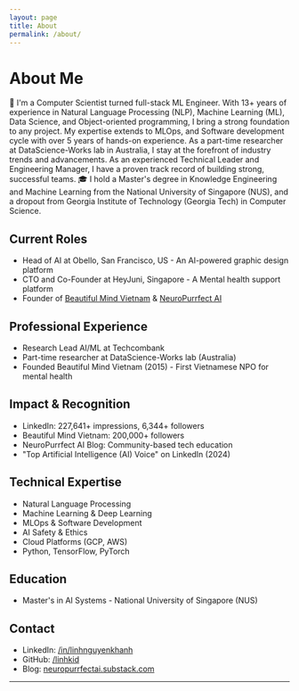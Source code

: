 ```yaml
---
layout: page
title: About
permalink: /about/
---
```


# About Me
🐶   I'm a Computer Scientist turned full-stack ML Engineer. With 13+ years of experience in Natural Language Processing (NLP), Machine Learning (ML), Data Science, and Object-oriented programming, I bring a strong foundation to any project. My expertise extends to MLOps, and Software development cycle with over 5 years of hands-on experience. As a part-time researcher at DataScience-Works lab in Australia, I stay at the forefront of industry trends and advancements. As an experienced Technical Leader and Engineering Manager, I have a proven track record of building strong, successful teams.
🎓   I hold a Master's degree in Knowledge Engineering and Machine Learning from the National University of Singapore (NUS), and a dropout from Georgia Institute of Technology (Georgia Tech) in Computer Science.

## Current Roles
- Head of AI at Obello, San Francisco, US  - An AI-powered graphic design platform
- CTO and Co-Founder at HeyJuni, Singapore - A Mental health support platform
- Founder of [Beautiful Mind Vietnam](https://beautifulmindvn.com) & [NeuroPurrfect AI](https://neuropurrfectai.substack.com)

## Professional Experience
- Research Lead AI/ML at Techcombank
- Part-time researcher at DataScience-Works lab (Australia)
- Founded Beautiful Mind Vietnam (2015) - First Vietnamese NPO for mental health

## Impact & Recognition
- LinkedIn: 227,641+ impressions, 6,344+ followers
- Beautiful Mind Vietnam: 200,000+ followers
- NeuroPurrfect AI Blog: Community-based tech education
- "Top Artificial Intelligence (AI) Voice" on LinkedIn (2024)

## Technical Expertise
- Natural Language Processing
- Machine Learning & Deep Learning
- MLOps & Software Development
- AI Safety & Ethics
- Cloud Platforms (GCP, AWS)
- Python, TensorFlow, PyTorch

## Education
- Master's in AI Systems - National University of Singapore (NUS)

## Contact
- LinkedIn: [/in/linhnguyenkhanh](https://linkedin.com/in/linhnguyenkhanh)
- GitHub: [/linhkid](https://github.com/linhkid)
- Blog: [neuropurrfectai.substack.com](https://neuropurrfectai.substack.com)

-------------------